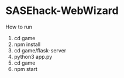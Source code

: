 # SASEhack-WebWizard

How to run
1. cd game
2. npm install 
3. cd game/flask-server
4. python3 app.py
5. cd game
6. npm start
